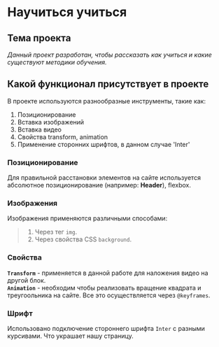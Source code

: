 # Научиться учиться

## Тема проекта
_Данный проект разработан, чтобы рассказать как учиться и какие существуют методики обучения._ 

## Какой функционал присутствует в проекте

В проекте используются разнообразные инструменты, такие как:
1. Позиционирование 
2. Вставка изображений
3. Вставка видео
4. Свойства transform, animation
5. Применение сторонних шрифтов, в данном случае 'Inter'

### Позиционирование

Для правильной расстановки элементов на сайте используется абсолютное позиционирование (например: __Header__), flexbox.

### Изображения

Изображения применяются различными способами:
>1. Через тег `img`.
>2. Через свойства CSS `background`.

### Свойства 
__`Transform`__ - применяется в данной работе для наложения видео на другой блок.<br>
__`Animation`__ - необходим чтобы реализовать вращение квадрата и треугоольника на сайте. Все это осуществляется через `@keyframes`.


### Шрифт
Использовано подключение стороннего шрифта `Inter` с разными курсивами. Что украшает нашу страницу.

